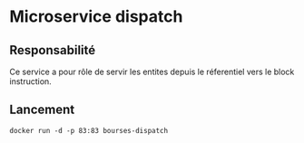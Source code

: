 # Microservice dispatch

## Responsabilité

Ce service a pour rôle de servir les entites depuis le réferentiel vers le block instruction.

## Lancement

    docker run -d -p 83:83 bourses-dispatch
